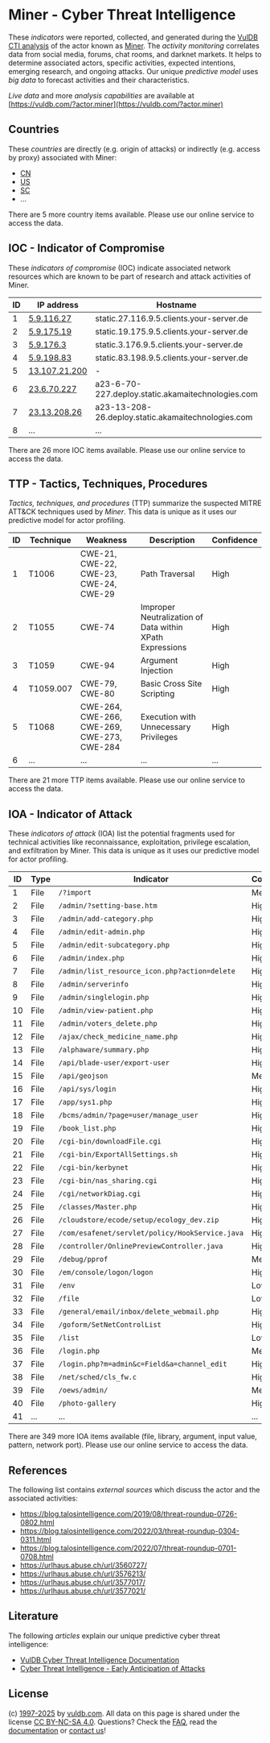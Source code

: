 # Miner - Cyber Threat Intelligence

These _indicators_ were reported, collected, and generated during the [VulDB CTI analysis](https://vuldb.com/?kb.cti) of the actor known as [Miner](https://vuldb.com/?actor.miner). The _activity monitoring_ correlates data from social media, forums, chat rooms, and darknet markets. It helps to determine associated actors, specific activities, expected intentions, emerging research, and ongoing attacks. Our unique _predictive model_ uses _big data_ to forecast activities and their characteristics.

_Live data_ and more _analysis capabilities_ are available at [https://vuldb.com/?actor.miner](https://vuldb.com/?actor.miner)

## Countries

These _countries_ are directly (e.g. origin of attacks) or indirectly (e.g. access by proxy) associated with Miner:

* [CN](https://vuldb.com/?country.cn)
* [US](https://vuldb.com/?country.us)
* [SC](https://vuldb.com/?country.sc)
* ...

There are 5 more country items available. Please use our online service to access the data.

## IOC - Indicator of Compromise

These _indicators of compromise_ (IOC) indicate associated network resources which are known to be part of research and attack activities of Miner.

ID | IP address | Hostname | Campaign | Confidence
-- | ---------- | -------- | -------- | ----------
1 | [5.9.116.27](https://vuldb.com/?ip.5.9.116.27) | static.27.116.9.5.clients.your-server.de | - | High
2 | [5.9.175.19](https://vuldb.com/?ip.5.9.175.19) | static.19.175.9.5.clients.your-server.de | - | High
3 | [5.9.176.3](https://vuldb.com/?ip.5.9.176.3) | static.3.176.9.5.clients.your-server.de | - | High
4 | [5.9.198.83](https://vuldb.com/?ip.5.9.198.83) | static.83.198.9.5.clients.your-server.de | - | High
5 | [13.107.21.200](https://vuldb.com/?ip.13.107.21.200) | - | - | High
6 | [23.6.70.227](https://vuldb.com/?ip.23.6.70.227) | a23-6-70-227.deploy.static.akamaitechnologies.com | - | High
7 | [23.13.208.26](https://vuldb.com/?ip.23.13.208.26) | a23-13-208-26.deploy.static.akamaitechnologies.com | - | High
8 | ... | ... | ... | ...

There are 26 more IOC items available. Please use our online service to access the data.

## TTP - Tactics, Techniques, Procedures

_Tactics, techniques, and procedures_ (TTP) summarize the suspected MITRE ATT&CK techniques used by _Miner_. This data is unique as it uses our predictive model for actor profiling.

ID | Technique | Weakness | Description | Confidence
-- | --------- | -------- | ----------- | ----------
1 | T1006 | CWE-21, CWE-22, CWE-23, CWE-24, CWE-29 | Path Traversal | High
2 | T1055 | CWE-74 | Improper Neutralization of Data within XPath Expressions | High
3 | T1059 | CWE-94 | Argument Injection | High
4 | T1059.007 | CWE-79, CWE-80 | Basic Cross Site Scripting | High
5 | T1068 | CWE-264, CWE-266, CWE-269, CWE-273, CWE-284 | Execution with Unnecessary Privileges | High
6 | ... | ... | ... | ...

There are 21 more TTP items available. Please use our online service to access the data.

## IOA - Indicator of Attack

These _indicators of attack_ (IOA) list the potential fragments used for technical activities like reconnaissance, exploitation, privilege escalation, and exfiltration by Miner. This data is unique as it uses our predictive model for actor profiling.

ID | Type | Indicator | Confidence
-- | ---- | --------- | ----------
1 | File | `/?import` | Medium
2 | File | `/admin/?setting-base.htm` | High
3 | File | `/admin/add-category.php` | High
4 | File | `/admin/edit-admin.php` | High
5 | File | `/admin/edit-subcategory.php` | High
6 | File | `/admin/index.php` | High
7 | File | `/admin/list_resource_icon.php?action=delete` | High
8 | File | `/admin/serverinfo` | High
9 | File | `/admin/singlelogin.php` | High
10 | File | `/admin/view-patient.php` | High
11 | File | `/admin/voters_delete.php` | High
12 | File | `/ajax/check_medicine_name.php` | High
13 | File | `/alphaware/summary.php` | High
14 | File | `/api/blade-user/export-user` | High
15 | File | `/api/geojson` | Medium
16 | File | `/api/sys/login` | High
17 | File | `/app/sys1.php` | High
18 | File | `/bcms/admin/?page=user/manage_user` | High
19 | File | `/book_list.php` | High
20 | File | `/cgi-bin/downloadFile.cgi` | High
21 | File | `/cgi-bin/ExportAllSettings.sh` | High
22 | File | `/cgi-bin/kerbynet` | High
23 | File | `/cgi-bin/nas_sharing.cgi` | High
24 | File | `/cgi/networkDiag.cgi` | High
25 | File | `/classes/Master.php` | High
26 | File | `/cloudstore/ecode/setup/ecology_dev.zip` | High
27 | File | `/com/esafenet/servlet/policy/HookService.java` | High
28 | File | `/controller/OnlinePreviewController.java` | High
29 | File | `/debug/pprof` | Medium
30 | File | `/em/console/logon/logon` | High
31 | File | `/env` | Low
32 | File | `/file` | Low
33 | File | `/general/email/inbox/delete_webmail.php` | High
34 | File | `/goform/SetNetControlList` | High
35 | File | `/list` | Low
36 | File | `/login.php` | Medium
37 | File | `/login.php?m=admin&c=Field&a=channel_edit` | High
38 | File | `/net/sched/cls_fw.c` | High
39 | File | `/oews/admin/` | Medium
40 | File | `/photo-gallery` | High
41 | ... | ... | ...

There are 349 more IOA items available (file, library, argument, input value, pattern, network port). Please use our online service to access the data.

## References

The following list contains _external sources_ which discuss the actor and the associated activities:

* https://blog.talosintelligence.com/2019/08/threat-roundup-0726-0802.html
* https://blog.talosintelligence.com/2022/03/threat-roundup-0304-0311.html
* https://blog.talosintelligence.com/2022/07/threat-roundup-0701-0708.html
* https://urlhaus.abuse.ch/url/3560727/
* https://urlhaus.abuse.ch/url/3576213/
* https://urlhaus.abuse.ch/url/3577017/
* https://urlhaus.abuse.ch/url/3577021/

## Literature

The following _articles_ explain our unique predictive cyber threat intelligence:

* [VulDB Cyber Threat Intelligence Documentation](https://vuldb.com/?kb.cti)
* [Cyber Threat Intelligence - Early Anticipation of Attacks](https://www.scip.ch/en/?labs.20201022)

## License

(c) [1997-2025](https://vuldb.com/?kb.changelog) by [vuldb.com](https://vuldb.com/?kb.about). All data on this page is shared under the license [CC BY-NC-SA 4.0](https://creativecommons.org/licenses/by-nc-sa/4.0/). Questions? Check the [FAQ](https://vuldb.com/?kb.faq), read the [documentation](https://vuldb.com/?kb) or [contact us](https://vuldb.com/?contact)!
